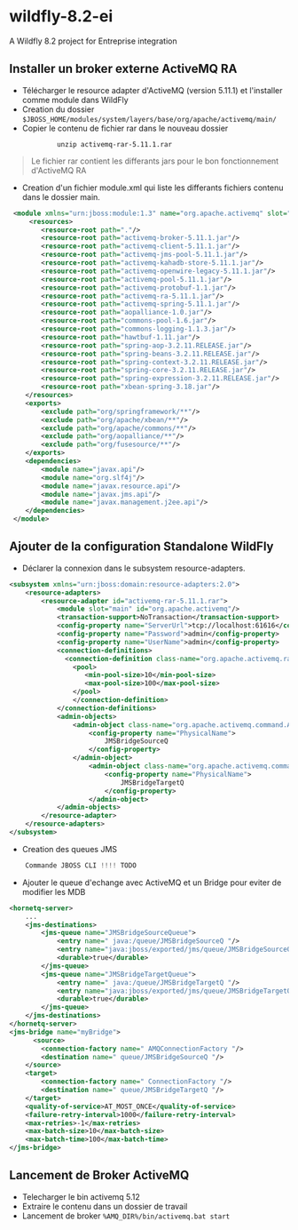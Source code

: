 # wildfly-8.2-ei
A Wildfly 8.2 project for Entreprise integration


## Installer un broker externe ActiveMQ RA

- Télécharger le resource adapter d'ActiveMQ (version 5.11.1) et l'installer comme module dans WildFly
- Creation du dossier `$JBOSS_HOME/modules/system/layers/base/org/apache/activemq/main/`
- Copier le contenu de fichier rar dans le nouveau dossier
```linux	
			unzip activemq-rar-5.11.1.rar
```
> Le fichier rar contient les differants jars pour le bon fonctionnement d'ActiveMQ RA

- Creation d'un fichier module.xml qui liste les differants fichiers contenu dans le dossier main.
```xml
 <module xmlns="urn:jboss:module:1.3" name="org.apache.activemq" slot="main" >
     <resources>
        <resource-root path="."/>
        <resource-root path="activemq-broker-5.11.1.jar"/>
        <resource-root path="activemq-client-5.11.1.jar"/>
        <resource-root path="activemq-jms-pool-5.11.1.jar"/>
        <resource-root path="activemq-kahadb-store-5.11.1.jar"/>
        <resource-root path="activemq-openwire-legacy-5.11.1.jar"/>
        <resource-root path="activemq-pool-5.11.1.jar"/>
        <resource-root path="activemq-protobuf-1.1.jar"/>
        <resource-root path="activemq-ra-5.11.1.jar"/>
        <resource-root path="activemq-spring-5.11.1.jar"/>
        <resource-root path="aopalliance-1.0.jar"/>
        <resource-root path="commons-pool-1.6.jar"/>
        <resource-root path="commons-logging-1.1.3.jar"/>
        <resource-root path="hawtbuf-1.11.jar"/>
        <resource-root path="spring-aop-3.2.11.RELEASE.jar"/>
        <resource-root path="spring-beans-3.2.11.RELEASE.jar"/>
        <resource-root path="spring-context-3.2.11.RELEASE.jar"/>
        <resource-root path="spring-core-3.2.11.RELEASE.jar"/>
        <resource-root path="spring-expression-3.2.11.RELEASE.jar"/>
        <resource-root path="xbean-spring-3.18.jar"/>
    </resources>
    <exports>
        <exclude path="org/springframework/**"/>
        <exclude path="org/apache/xbean/**"/>
        <exclude path="org/apache/commons/**"/>
        <exclude path="org/aopalliance/**"/>
        <exclude path="org/fusesource/**"/>
    </exports>
    <dependencies>
        <module name="javax.api"/>
        <module name="org.slf4j"/>
        <module name="javax.resource.api"/>
        <module name="javax.jms.api"/>
        <module name="javax.management.j2ee.api"/>
    </dependencies>
 </module>
 ```
  
## Ajouter de la configuration Standalone WildFly
- Déclarer la connexion dans le subsystem resource-adapters.

```xml 
<subsystem xmlns="urn:jboss:domain:resource-adapters:2.0">
	<resource-adapters>
		<resource-adapter id="activemq-rar-5.11.1.rar">
			<module slot="main" id="org.apache.activemq"/>
			<transaction-support>NoTransaction</transaction-support>
			<config-property name="ServerUrl">tcp://localhost:61616</config-property>
			<config-property name="Password">admin</config-property>
			<config-property name="UserName">admin</config-property>
			<connection-definitions>
			  <connection-definition class-name="org.apache.activemq.ra.ActiveMQManagedConnectionFactory" jndi-name="java:/AMQConnectionFactory" enabled="true" use-java-context="true" pool-name="AMQConnectionFactory">
			    <pool>
			       <min-pool-size>10</min-pool-size>
			       <max-pool-size>100</max-pool-size>
			    </pool>
			    </connection-definition>
			</connection-definitions>
			<admin-objects>
			    <admin-object class-name="org.apache.activemq.command.ActiveMQQueue" jndi-name="queue/JMSBridgeSourceQ" enabled="true" use-java-context="true" pool-name="source_queuet">  
			        <config-property name="PhysicalName">  
			            JMSBridgeSourceQ  
			        </config-property>  
			    </admin-object>  
			        <admin-object class-name="org.apache.activemq.command.ActiveMQQueue" jndi-name="queue/JMSBridgeTargetQ" enabled="true" use-java-context="true" pool-name="target_queue">  
			            <config-property name="PhysicalName">  
			                JMSBridgeTargetQ  
			            </config-property>  
			        </admin-object>   
			</admin-objects>
		</resource-adapter>
	</resource-adapters>
</subsystem>
```	

- Creation des queues JMS
```javascript
	Commande JBOSS CLI !!!! TODO
```

- Ajouter le queue d'echange avec ActiveMQ et un Bridge pour eviter de modifier les MDB
```xml
<hornetq-server>
	...
	<jms-destinations>
		<jms-queue name="JMSBridgeSourceQueue">
		    <entry name=" java:/queue/JMSBridgeSourceQ "/>
		    <entry name="java:jboss/exported/jms/queue/JMSBridgeSourceQ "/>
		    <durable>true</durable>
		</jms-queue>
		<jms-queue name="JMSBridgeTargetQueue">
		    <entry name=" java:/queue/JMSBridgeTargetQ "/>
		    <entry name="java:jboss/exported/jms/queue/JMSBridgeTargetQ "/>
		    <durable>true</durable>
		</jms-queue>
	</jms-destinations>
</hornetq-server>
<jms-bridge name="myBridge">
      <source>
        <connection-factory name=" AMQConnectionFactory "/>
        <destination name=" queue/JMSBridgeSourceQ "/>
    </source>
    <target>
        <connection-factory name=" ConnectionFactory "/>
        <destination name=" queue/JMSBridgeTargetQ "/>
    </target>
    <quality-of-service>AT_MOST_ONCE</quality-of-service>
    <failure-retry-interval>1000</failure-retry-interval>
    <max-retries>-1</max-retries>
    <max-batch-size>10</max-batch-size>
    <max-batch-time>100</max-batch-time>
</jms-bridge> 
```

## Lancement de Broker ActiveMQ
- Telecharger le bin activemq 5.12
- Extraire le contenu dans un dossier de travail
- Lancement de broker `%AMQ_DIR%/bin/activemq.bat start`
